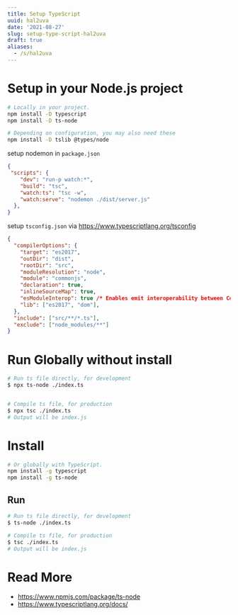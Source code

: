 ```yaml
---
title: Setup TypeScript
uuid: hal2uva
date: '2021-08-27'
slug: setup-type-script-hal2uva
draft: true
aliases:
  - /s/hal2uva
---
```


# Setup in your Node.js project

```bash
# Locally in your project.
npm install -D typescript
npm install -D ts-node

# Depending on configuration, you may also need these
npm install -D tslib @types/node
```

setup nodemon in `package.json`

```json
{
 "scripts": {
    "dev": "run-p watch:*",
    "build": "tsc",
    "watch:ts": "tsc -w",
    "watch:serve": "nodemon ./dist/server.js"
  },
}
```

setup `tsconfig.json` via https://www.typescriptlang.org/tsconfig

```json
{
  "compilerOptions": {
    "target": "es2017",
    "outDir": "dist",
    "rootDir": "src",
    "moduleResolution": "node",
    "module": "commonjs",
    "declaration": true,
    "inlineSourceMap": true,
    "esModuleInterop": true /* Enables emit interoperability between CommonJS and ES Modules via creation of namespace objects for all imports. Implies 'allowSyntheticDefaultImports'. */,
    "lib": ["es2017", "dom"],
  },
  "include": ["src/**/*.ts"],
  "exclude": ["node_modules/**"]
}
```

# Run Globally without install

```bash
# Run ts file directly, for development
$ npx ts-node ./index.ts


# Compile ts file, for production
$ npx tsc ./index.ts
# Output will be index.js
```

# Install

```bash
# Or globally with TypeScript.
npm install -g typescript
npm install -g ts-node
```

## Run

```bash
# Run ts file directly, for development
$ ts-node ./index.ts

# Compile ts file, for production
$ tsc ./index.ts
# Output will be index.js
```

# Read More
- https://www.npmjs.com/package/ts-node
- https://www.typescriptlang.org/docs/
